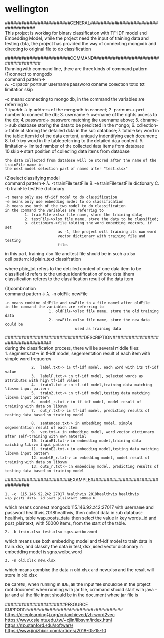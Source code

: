 # wellington

########################GENERAL####################################  
This project is working for binary classification with TF-IDF model and Embedding Model,
while the project need the input of training data and testing data, the project has 
provided the way of connecting mongodb and directing to original file to do classification

########################COMMAND#####################################  
Running with command line, there are three kinds of command pattern  
(1)connect to mongodb  
   command pattern->  
             A. -c ipaddr portnum username password dbname collection txtid txt limitation skip  
   
   -c means connecting to mongo db, in the command the variables are referring to  
             1. ipaddr -> ip address of the mongodb to connect;
			 2. portnum-> port number to connect the db;
			 3. username-> username of the rights access to the db;
			 4. password-> password matching the username above;
			 5. dbname-> sub database storing the data to be predicted in the mongo;
			 6. collection-> table of storing the detailed data in the sub database;
			 7. txtid->key word in the table; item id of the data content, uniquely 
			           indentifying each document;
		     8. txt->key word in the table;referring to the detailed data content.
			 9. limitation-> limited number of the collected data items from database
			 10.skip-> start position of collecting data items from database
  
	the data collected from database will be stored after the name of the trainFile name in
    the next model selection part of named after "test.xlsx"
			 
(2)select classifying model  
    command pattern->
	                   A. -t trainFile testFile
	                   B. -e trainFile testFile dictionary
					   C. -b trainFile testFile dictionary
   
	-t means only use tf-idf model to do classification
	-e means only use embedding model to do classification
	-b means use both of the two model to do classification
	in the command the variables are referring to 
	         1. trainFile->xlsx file name, store the training data;
	         2. testFile->xlsx file name, store the data to be classified;
			 3. dictionary->file holding the word embedding vectors, if set
			                as -1, the project will training its own word 
							vector dictionary with training file and testing 
							file.
	
in this part, training xlsx file and test file should be in such a xlsx  
		cell pattern:
	    id     plain_text   classifcation
			 
where plain_txt refers to the detailed content of one data item to be classified
id refers to the unique identification of one data ithem
classification referes to the classification result of the data item
    
(3)combination  
    command pattern-> 
	                A. -n oldFile newFile  
  
	-n means combine oldFile and newFile to a file named after oldFile    
	in the command the variables are referring to    
						1. oldFile->xlsx file name, store the old training data  
						2. newFile->xlsx file name, store the new data could be   
									used as training data  
								
#############################DESCRIPTION##################################  
during the classification process, there will be several middle files:  
				1.  segments.txt-> in tf-idf model, segementation result of each item with 
									simple word frequency
     
				2.  label.txt-> in tf-idf model, each word with its tf-idf value
				3.  labelF.txt-> in tf-idf model, selected words as attributes with high tf-idf values
				4.  train1.txt-> in tf-idf model,training data matching libsvm input pattern
				5.  train2.txt-> in tf-idf model,testing data matching libsvm input pattern
				6.  model_r.txt-> in tf-idf model, model result of training with data on libsvm
				7.  out_r.txt-> in tf-idf model, predicting results of testing data based on training model
			 
				8.  sentences.txt-> in embedding model, simple segementation result of each item
				9.  vec.txt—> in embedding model, word vector dictionary after self-training with own material
				10. trainE1.txt-> in embedding model,training data matching libsvm input pattern
				11. trainE2.txt-> in embedding model,testing data matching libsvm input pattern
				12. modelE_r.txt-> in embedding model, model result of training with data on libsvm
				13. outE_r.txt-> in embedding model, predicting results of testing data based on training model
	  
########################EXAMPLE##################################  

	1. -c  115.146.92.242 27017 healthvis 2018healthvis healthvis wap_posts_data _id post_plaintext 50000 0
which means connect mongodb 115.146.92.242:27017 with username and password healthvis,2018healthvis, 
then collect data in sub database healthvis, table wap_posts_data, then select the value in key words
_id and post_plaintext, with 50000 items, from the start of the table.  
  
	2. -b train.xlsx test.xlsx sgns.weibo.word
which means use both embedding model and tf-idf model to train data in train.xlsx, and classify the data
in test,xlsx, used vector dictionary in embedding model is sgns.weibo.word
  
	3. -n old.xlsx new.xlsx
which means combine the data in old.xlsx and new.xlsx and the result will store in old.xlsx
  
be careful, when running in IDE, all the input file should be in the project root document
when running with jar file, command should start with java -jar   and all the file input
should be in the document where jar file is
  
######################RESOURCE SUPPORT####################################  
https://deeplearning4j.org/cn/archieved/zh-word2vec  
https://www.csie.ntu.edu.tw/~cjlin/libsvm/index.html  
https://nlp.stanford.edu/software/  
https://www.jiqizhixin.com/articles/2018-05-15-10  
